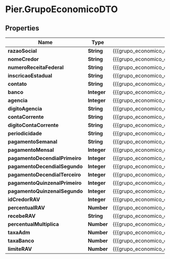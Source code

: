 # Pier.GrupoEconomicoDTO

## Properties
Name | Type | Description | Notes
------------ | ------------- | ------------- | -------------
**razaoSocial** | **String** | {{{grupo_economico_d_t_o_razao_social_value}}} | 
**nomeCredor** | **String** | {{{grupo_economico_d_t_o_nome_credor_value}}} | [optional] 
**numeroReceitaFederal** | **String** | {{{grupo_economico_d_t_o_numero_receita_federal_value}}} | 
**inscricaoEstadual** | **String** | {{{grupo_economico_d_t_o_inscricao_estadual_value}}} | [optional] 
**contato** | **String** | {{{grupo_economico_d_t_o_contato_value}}} | [optional] 
**banco** | **Integer** | {{{grupo_economico_d_t_o_banco_value}}} | [optional] 
**agencia** | **Integer** | {{{grupo_economico_d_t_o_agencia_value}}} | [optional] 
**digitoAgencia** | **String** | {{{grupo_economico_d_t_o_digito_agencia_value}}} | [optional] 
**contaCorrente** | **String** | {{{grupo_economico_d_t_o_conta_corrente_value}}} | [optional] 
**digitoContaCorrente** | **String** | {{{grupo_economico_d_t_o_digito_conta_corrente_value}}} | [optional] 
**periodicidade** | **String** | {{{grupo_economico_d_t_o_periodicidade_value}}} | 
**pagamentoSemanal** | **String** | {{{grupo_economico_d_t_o_pagamento_semanal_value}}} | [optional] 
**pagamentoMensal** | **Integer** | {{{grupo_economico_d_t_o_pagamento_mensal_value}}} | [optional] 
**pagamentoDecendialPrimeiro** | **Integer** | {{{grupo_economico_d_t_o_pagamento_decendial_primeiro_value}}} | [optional] 
**pagamentoDecendialSegundo** | **Integer** | {{{grupo_economico_d_t_o_pagamento_decendial_segundo_value}}} | [optional] 
**pagamentoDecendialTerceiro** | **Integer** | {{{grupo_economico_d_t_o_pagamento_decendial_terceiro_value}}} | [optional] 
**pagamentoQuinzenalPrimeiro** | **Integer** | {{{grupo_economico_d_t_o_pagamento_quinzenal_primeiro_value}}} | [optional] 
**pagamentoQuinzenalSegundo** | **Integer** | {{{grupo_economico_d_t_o_pagamento_quinzenal_segundo_value}}} | [optional] 
**idCredorRAV** | **Integer** | {{{grupo_economico_d_t_o_id_credor_r_a_v_value}}} | 
**percentualRAV** | **Number** | {{{grupo_economico_d_t_o_percentual_r_a_v_value}}} | 
**recebeRAV** | **String** | {{{grupo_economico_d_t_o_recebe_r_a_v_value}}} | [optional] 
**percentualMultiplica** | **Number** | {{{grupo_economico_d_t_o_percentual_multiplica_value}}} | [optional] 
**taxaAdm** | **Number** | {{{grupo_economico_d_t_o_taxa_adm_value}}} | [optional] 
**taxaBanco** | **Number** | {{{grupo_economico_d_t_o_taxa_banco_value}}} | [optional] 
**limiteRAV** | **Number** | {{{grupo_economico_d_t_o_limite_r_a_v_value}}} | [optional] 


